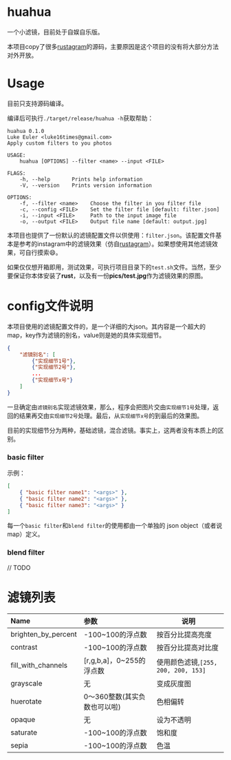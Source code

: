 # huahua

一个小滤镜，目前处于自娱自乐版。

本项目copy了很多[rustagram](https://github.com/ha-shine/rustagram)的源码，主要原因是这个项目的没有将大部分方法对外开放。



# Usage

目前只支持源码编译。

编译后可执行`./target/release/huahua -h`获取帮助：

```
huahua 0.1.0
Luke Euler <luke16times@gmail.com>
Apply custom filters to you photos

USAGE:
    huahua [OPTIONS] --filter <name> --input <FILE>

FLAGS:
    -h, --help       Prints help information
    -V, --version    Prints version information

OPTIONS:
    -f, --filter <name>    Choose the filter in you filter file
    -c, --config <FILE>    Set the filter file [default: filter.json]
    -i, --input <FILE>     Path to the input image file
    -o, --output <FILE>    Output file name [default: output.jpg]
```

本项目也提供了一份默认的滤镜配置文件以供使用：`filter.json`。该配置文件基本是参考的instagram中的滤镜效果（仿自[rustagram](https://github.com/ha-shine/rustagram)）。如果想使用其他滤镜效果，可自行摸索😄。



如果仅仅想开箱即用，测试效果，可执行项目目录下的`test.sh`文件。当然，至少要保证你本体安装了**rust**，以及有一份**pics/test.jpg**作为滤镜效果的原图。

# config文件说明

本项目使用的滤镜配置文件的，是一个详细的大json。其内容是一个超大的map，key作为滤镜的别名，value则是她的具体实现细节。

```json
{
    "滤镜别名": [
        {"实现细节1号"},
        {"实现细节2号"},
        ...
        {"实现细节x号"}
    ]
}
```

一旦确定由`滤镜别名`实现滤镜效果，那么，程序会把图片交由`实现细节1号`处理，返回的结果再交由`实现细节2号`处理。最后，从`实现细节x号`的到最后的效果图。

目前的实现细节分为两种，基础滤镜，混合滤镜。事实上，这两者没有本质上的区别。

### basic filter

示例：

```json
[
    { "basic filter name1": "<args>" },
    { "basic filter name2": "<args>" },
    { "basic filter name3": "<args>" }
]
```

每一个`basic filter`和`blend filter`的使用都由一个单独的 json object（或者说map）定义。

### blend filter

// TODO

# 滤镜列表

| Name                | 参数                         | 说明                                |
| :------------------ | :--------------------------- | ----------------------------------- |
| brighten_by_percent | -100~100的浮点数             | 按百分比提高亮度                    |
| contrast            | -100~100的浮点数             | 按百分比提高对比度                  |
| fill_with_channels  | [r,g,b,a]，0~255的浮点数     | 使用颜色滤镜,`[255, 200, 200, 153]` |
| grayscale           | 无                           | 变成灰度图                          |
| huerotate           | 0～360整数(其实负数也可以啦) | 色相偏转                            |
| opaque              | 无                           | 设为不透明                          |
| saturate            | -100~100的浮点数             | 饱和度                              |
| sepia               | -100~100的浮点数             | 色温                                |

